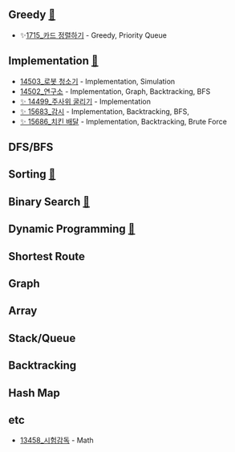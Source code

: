 

## Greedy [🔗](https://www.acmicpc.net/problemset?sort=ac_desc&tier=11%2C12%2C13%2C14%2C15&algo=33&algo_if=and)

- ✨[1715_카드 정렬하기](/BaekJoon/problems/1_Greedy/Swift/1715_%EC%B9%B4%EB%93%9C%20%EC%A0%95%EB%A0%AC%ED%95%98%EA%B8%B0.swift) - Greedy, Priority Queue


## Implementation [🔗](https://www.acmicpc.net/problemset?sort=ac_desc&tier=11%2C12%2C13%2C14%2C15&algo=102&algo_if=and)

- [14503_로봇 청소기](/BaekJoon/problems/2_Implementation/Swift/14503_%EB%A1%9C%EB%B4%87%20%EC%B2%AD%EC%86%8C%EA%B8%B0.swift) - Implementation, Simulation
- [14502_연구소](/BaekJoon/problems/2_Implementation/Swift/14502_%EC%97%B0%EA%B5%AC%EC%86%8C.swift) - Implementation, Graph, Backtracking, BFS
- [✨ 14499_주사위 굴리기](/BaekJoon/problems/2_Implementation/Swift/14499_%EC%A3%BC%EC%82%AC%EC%9C%84%20%EA%B5%B4%EB%A6%AC%EA%B8%B0.swift) - Implementation
- [✨ 15683_감시](/BaekJoon/problems/2_Implementation/Swift/15683_%EA%B0%90%EC%8B%9C.swift) - Implementation, Backtracking, BFS, 
- [✨ 15686_치킨 배달](/BaekJoon/problems/2_Implementation/Swift/15686_%EC%B9%98%ED%82%A8%20%EB%B0%B0%EB%8B%AC.swift) - Implementation, Backtracking, Brute Force

## DFS/BFS

## Sorting [🔗](https://www.acmicpc.net/problemset?sort=ac_desc&tier=11%2C12%2C13%2C14%2C15&algo=97&algo_if=and)

## Binary Search [🔗](https://www.acmicpc.net/problemset?sort=ac_desc&tier=11%2C12%2C13%2C14%2C15&algo=12&algo_if=and)

## Dynamic Programming [🔗](https://www.acmicpc.net/problemset?sort=ac_desc&tier=11%2C12%2C13%2C14%2C15&algo=25&algo_if=and)

## Shortest Route

## Graph

## Array

## Stack/Queue

## Backtracking

## Hash Map

## etc
- [13458_시험감독](/BaekJoon/problems/8_etc/13458_%EC%8B%9C%ED%97%98%EA%B0%90%EB%8F%85.swift) - Math
